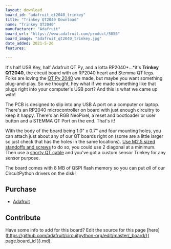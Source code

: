 ```yaml
---
layout: download
board_id: "adafruit_qt2040_trinkey"
title: "Trinkey QT2040 Download"
name: "Trinkey QT2040"
manufacturer: "Adafruit"
board_url: "https://www.adafruit.com/product/5056"
board_image: "adafruit_qt2040_trinkey.jpg"
date_added: 2021-5-26
features:

---
```


It's half USB Key, half Adafruit QT Py, and a lotta RP2040*...*it's **Trinkey QT2040**, the circuit board with an RP2040 heart and Stemma QT legs. Folks are loving the [QT Py 2040](https://www.adafruit.com/product/4900) we made, but maybe you want something plug-and-play. So we thought, hey what if we made something like that plugs right into your computer's USB port? And this is what we came up with!

The PCB is designed to slip into any USB A port on a computer or laptop. There's an RP2040 microcontroller on board with just enough circuitry to keep it happy. There's an RGB NeoPixel, a reset and bootloader or user button and a STEMMA QT Port on the end. That's it!

With the body of the board being 1.0" x 0.7" and four mounting holes, you can attach just about any of our QT boards right on (some are a little larger so just check that has the holes in the same locations). [Use M2.5 sized standoffs and screws](https://www.adafruit.com/product/3658) to do so, you could use 2 diagonal at a minimum. Then use a [shorty QT cable](https://www.adafruit.com/product/4399) and you've got a custom sensor Trinkey for any sensor purpose.

The board comes with 8 MB of QSPI flash memory so you can put *all* of our CircuitPython drivers on the disk!

## Purchase

* [Adafruit](https://www.adafruit.com/product/5056)

## Contribute

Have some info to add for this board? Edit the source for this page [here](https://github.com/adafruit/circuitpython-org/edit/master/_board/{{ page.board_id }}.md).
